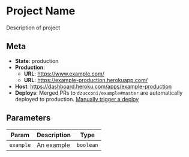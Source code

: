 # Project Name

Description of project

## Meta

- **State**: production
- **Production**:
  - **URL**: https://www.example.com/
  - **URL**: https://example-production.herokuapp.com/
- **Host**: https://dashboard.heroku.com/apps/example-production
- **Deploys**: Merged PRs to `dzucconi/example#master` are automatically deployed to production. [Manually trigger a deploy](https://dashboard.heroku.com/apps/example/deploy)

## Parameters

| Param     | Description | Type      |
| --------- | ----------- | --------- |
| `example` | An example  | `boolean` |
